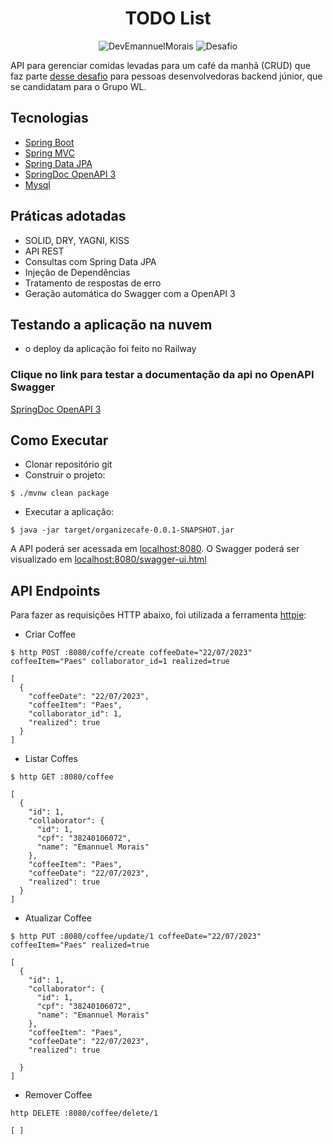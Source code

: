 <h1 align="center">
  TODO List
</h1>

<p align="center">
 <img src="https://img.shields.io/static/v1?label=GitHub&message=@DevEmannuelMorais&color=blue&labelColor=000000" alt="DevEmannuelMorais" />
 <img src="https://img.shields.io/static/v1?label=Tipo&message=Desafio&color=blue&labelColor=000000" alt="Desafio" />
</p>

API para gerenciar comidas levadas para um café da manhã (CRUD) que faz parte [desse desafio](https://github.com/unidac-grupo-wl/desafio-unidac-grupo-wl) para pessoas desenvolvedoras backend júnior, que se candidatam para o Grupo WL.


## Tecnologias

- [Spring Boot](https://spring.io/projects/spring-boot)
- [Spring MVC](https://docs.spring.io/spring-framework/reference/web/webmvc.html)
- [Spring Data JPA](https://spring.io/projects/spring-data-jpa)
- [SpringDoc OpenAPI 3](https://springdoc.org/v2/#spring-webflux-support)
- [Mysql](https://dev.mysql.com/downloads/)

## Práticas adotadas

- SOLID, DRY, YAGNI, KISS
- API REST
- Consultas com Spring Data JPA
- Injeção de Dependências
- Tratamento de respostas de erro
- Geração automática do Swagger com a OpenAPI 3

## Testando a aplicação na nuvem

- o deploy da aplicação foi feito no Railway

### Clique no link para testar a documentação da api no OpenAPI Swagger
[SpringDoc OpenAPI 3](https://desafio-unidac-emannuel-production.up.railway.app/swagger-ui/index.html#/)


## Como Executar

- Clonar repositório git
- Construir o projeto:
```
$ ./mvnw clean package
```
- Executar a aplicação:
```
$ java -jar target/organizecafe-0.0.1-SNAPSHOT.jar
```

A API poderá ser acessada em [localhost:8080](http://localhost:8080).
O Swagger poderá ser visualizado em [localhost:8080/swagger-ui.html](http://localhost:8080/swagger-ui.html)

## API Endpoints

Para fazer as requisições HTTP abaixo, foi utilizada a ferramenta [httpie](https://httpie.io):

- Criar Coffee
```
$ http POST :8080/coffe/create coffeeDate="22/07/2023" coffeeItem="Paes" collaborator_id=1 realized=true

[
  {
    "coffeeDate": "22/07/2023",
    "coffeeItem": "Paes",
    "collaborator_id": 1,
    "realized": true
  }
]
```

- Listar Coffes
```
$ http GET :8080/coffee

[
  {
    "id": 1,
    "collaborator": {
      "id": 1,
      "cpf": "38240106072",
      "name": "Emannuel Morais"
    },
    "coffeeItem": "Paes",
    "coffeeDate": "22/07/2023",
    "realized": true
  }
]
```

- Atualizar Coffee
```
$ http PUT :8080/coffee/update/1 coffeeDate="22/07/2023" coffeeItem="Paes" realized=true

[
  {
    "id": 1,
    "collaborator": {
      "id": 1,
      "cpf": "38240106072",
      "name": "Emannuel Morais"
    },
    "coffeeItem": "Paes",
    "coffeeDate": "22/07/2023",
    "realized": true

  }
]
```

- Remover Coffee
```
http DELETE :8080/coffee/delete/1

[ ]
```